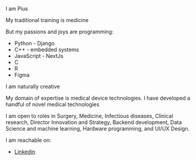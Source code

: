I am Pius

My traditional training is medicine

But my passions and joys are programming:
- Python - Django
- C++ - embedded systems
- JavaScript - NextJs
- C
- R
- Figma

I am naturally creative

My domain of expertise is medical device technologies. I have developed a handful of novel medical technologies

I am open to roles in Surgery, Medicine, Infectious diseases, Clinical research, Director Innovation and Strategy, Backend development, Data Science and machine learning, Hardware programming, and UI/UX Design.

I am reachable on:
- [Linkedin](https://www.linkedin.com/in/pius-atwau-m-d/)

<!---
piusatwau/piusatwau is a ✨ special ✨ repository because its `README.md` (this file) appears on your GitHub profile.
You can click the Preview link to take a look at your changes.
--->
